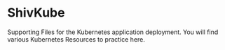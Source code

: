 # ShivKube
Supporting Files for the Kubernetes application deployment. You will find various Kubernetes Resources to practice here.
